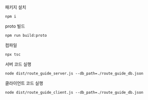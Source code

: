 패키지 설치

```
npm i
```



proto 빌드

```
npm run build:proto
```



컴파일

```
npx tsc
```



서버 코드 실행

```
node dist/route_guide_server.js --db_path=./route_guide_db.json
```



클라이언트 코드 실행

```
node dist/route_guide_client.js --db_path=./route_guide_db.json
```

